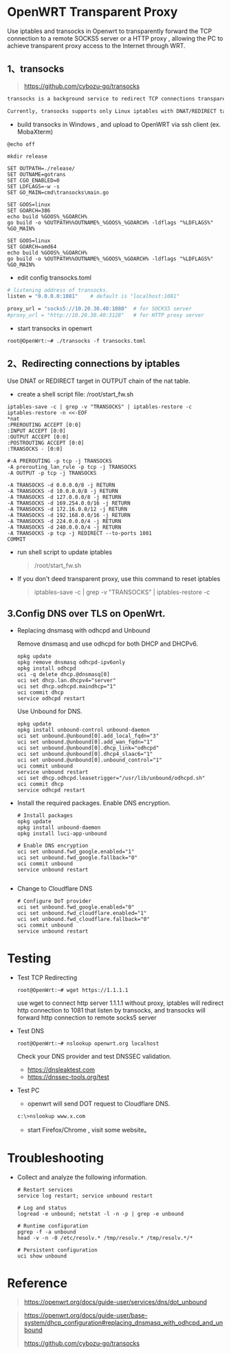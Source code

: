 # OpenWRT Transparent Proxy 

Use iptables and transocks in Openwrt to transparently forward the TCP connection to a remote SOCKS5 server or a HTTP proxy , allowing the PC to achieve transparent proxy access to the Internet through WRT.



## 1、transocks 

>https://github.com/cybozu-go/transocks

```bash
transocks is a background service to redirect TCP connections transparently to a SOCKS5 server or a HTTP proxy server like Squid.

Currently, transocks supports only Linux iptables with DNAT/REDIRECT target.
```

- build transocks in Windows , and upload to OpenWRT via ssh client (ex. MobaXterm)
```shell
@echo off

mkdir release

SET OUTPATH=./release/
SET OUTNAME=gotrans
SET CGO_ENABLED=0
SET LDFLAGS=-w -s
SET GO_MAIN=cmd\transocks\main.go

SET GOOS=linux
SET GOARCH=386
echo build %GOOS%_%GOARCH%
go build -o %OUTPATH%%OUTNAME%_%GOOS%_%GOARCH% -ldflags "%LDFLAGS%" %GO_MAIN%

SET GOOS=linux
SET GOARCH=amd64
echo build %GOOS%_%GOARCH%
go build -o %OUTPATH%%OUTNAME%_%GOOS%_%GOARCH% -ldflags "%LDFLAGS%" %GO_MAIN%
```

- edit config transocks.toml

```bash
# listening address of transocks.
listen = "0.0.0.0:1081"    # default is "localhost:1081"

proxy_url = "socks5://10.20.30.40:1080"  # for SOCKS5 server
#proxy_url = "http://10.20.30.40:3128"   # for HTTP proxy server
```

- start transocks in openwrt

```shell
root@OpenWrt:~# ./transocks -f transocks.toml
```



## 2、Redirecting connections by iptables

Use DNAT or REDIRECT target in OUTPUT chain of the nat table.

- create a shell script file:  /root/start_fw.sh

```shell
iptables-save -c | grep -v "TRANSOCKS" | iptables-restore -c
iptables-restore -n <<-EOF
*nat
:PREROUTING ACCEPT [0:0]
:INPUT ACCEPT [0:0]
:OUTPUT ACCEPT [0:0]
:POSTROUTING ACCEPT [0:0]
:TRANSOCKS - [0:0]

#-A PREROUTING -p tcp -j TRANSOCKS
-A prerouting_lan_rule -p tcp -j TRANSOCKS
-A OUTPUT -p tcp -j TRANSOCKS

-A TRANSOCKS -d 0.0.0.0/8 -j RETURN
-A TRANSOCKS -d 10.0.0.0/8 -j RETURN
-A TRANSOCKS -d 127.0.0.0/8 -j RETURN
-A TRANSOCKS -d 169.254.0.0/16 -j RETURN
-A TRANSOCKS -d 172.16.0.0/12 -j RETURN
-A TRANSOCKS -d 192.168.0.0/16 -j RETURN
-A TRANSOCKS -d 224.0.0.0/4 -j RETURN
-A TRANSOCKS -d 240.0.0.0/4 -j RETURN
-A TRANSOCKS -p tcp -j REDIRECT --to-ports 1081
COMMIT

```

- run shell  script to update iptables

  > /root/start_fw.sh

- If you don't deed transparent proxy,  use this command to reset iptables

  > iptables-save -c | grep -v "TRANSOCKS" | iptables-restore -c


## 3.Config DNS over TLS on OpenWrt.

- Replacing dnsmasq with odhcpd and Unbound

   Remove dnsmasq and use odhcpd for both DHCP and DHCPv6. 

  ```shell
  opkg update
  opkg remove dnsmasq odhcpd-ipv6only
  opkg install odhcpd
  uci -q delete dhcp.@dnsmasq[0]
  uci set dhcp.lan.dhcpv4="server"
  uci set dhcp.odhcpd.maindhcp="1"
  uci commit dhcp
  service odhcpd restart
  ```

   Use Unbound for DNS. 

  ```shell
  opkg update
  opkg install unbound-control unbound-daemon
  uci set unbound.@unbound[0].add_local_fqdn="3"
  uci set unbound.@unbound[0].add_wan_fqdn="1"
  uci set unbound.@unbound[0].dhcp_link="odhcpd"
  uci set unbound.@unbound[0].dhcp4_slaac6="1"
  uci set unbound.@unbound[0].unbound_control="1"
  uci commit unbound
  service unbound restart
  uci set dhcp.odhcpd.leasetrigger="/usr/lib/unbound/odhcpd.sh"
  uci commit dhcp
  service odhcpd restart
  ```

  

- Install the required packages. Enable DNS encryption. 

  ```shell
  # Install packages
  opkg update
  opkg install unbound-daemon
  opkg install luci-app-unbound
   
  # Enable DNS encryption
  uci set unbound.fwd_google.enabled="1"
  uci set unbound.fwd_google.fallback="0"
  uci commit unbound
  service unbound restart
  
  
  ```

- Change to Cloudflare DNS

  ```shell
  # Configure DoT provider
  uci set unbound.fwd_google.enabled="0"
  uci set unbound.fwd_cloudflare.enabled="1"
  uci set unbound.fwd_cloudflare.fallback="0"
  uci commit unbound
  service unbound restart
  ```

# Testing

- Test TCP Redirecting

  ```
  root@OpenWrt:~# wget https://1.1.1.1 
  ```

  use wget to connect http server 1.1.1.1 without proxy,  iptables will redirect http connection to 1081 that listen by transocks, and transocks will forward http connection to remote socks5 server

- Test DNS

  ```
  root@OpenWrt:~# nslookup openwrt.org localhost
  ```

  Check your DNS provider and test DNSSEC validation.

  - https://dnsleaktest.com
  - https://dnssec-tools.org/test

- Test PC

  - openwrt will send DOT request to Cloudflare DNS.

  ```
  c:\>nslookup www.x.com
  ```

  - start Firefox/Chrome , visit some website。

    

# Troubleshooting

- Collect and analyze the following information. 

  ```
  # Restart services
  service log restart; service unbound restart
   
  # Log and status
  logread -e unbound; netstat -l -n -p | grep -e unbound
   
  # Runtime configuration
  pgrep -f -a unbound
  head -v -n -0 /etc/resolv.* /tmp/resolv.* /tmp/resolv.*/*
   
  # Persistent configuration
  uci show unbound
  ```

# Reference

> https://openwrt.org/docs/guide-user/services/dns/dot_unbound

> https://openwrt.org/docs/guide-user/base-system/dhcp_configuration#replacing_dnsmasq_with_odhcpd_and_unbound
>
> https://github.com/cybozu-go/transocks

